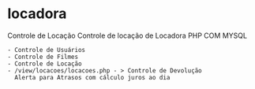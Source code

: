 # locadora
Controle de Locação
Controle de locação de Locadora PHP COM MYSQL

	- Controle de Usuários
	- Controle de Filmes
	- Controle de Locação
	- /view/locacoes/locacoes.php - > Controle de Devolução
	  Alerta para Atrasos com cálculo juros ao dia

